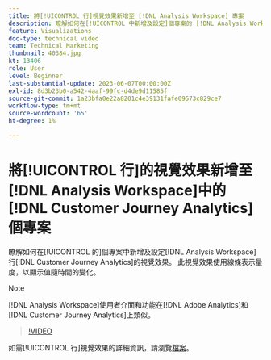 ```yaml
---
title: 將[!UICONTROL 行]視覺效果新增至 [!DNL Analysis Workspace] 專案
description: 瞭解如何在[!UICONTROL 中新增及設定]個專案的 [!DNL Analysis Workspace] 行 [!DNL Customer Journey Analytics]視覺效果。
feature: Visualizations
doc-type: technical video
team: Technical Marketing
thumbnail: 40384.jpg
kt: 13406
role: User
level: Beginner
last-substantial-update: 2023-06-07T00:00:00Z
exl-id: 8d3b23b0-a542-4aaf-99fc-d4de9d11585f
source-git-commit: 1a23bfa0e22a8201c4e39131fafe09573c829ce7
workflow-type: tm+mt
source-wordcount: '65'
ht-degree: 1%

---
```


# 將[!UICONTROL 行]的視覺效果新增至[!DNL Analysis Workspace]中的[!DNL Customer Journey Analytics]個專案

瞭解如何在[!UICONTROL 的]個專案中新增及設定[!DNL Analysis Workspace]行[!DNL Customer Journey Analytics]的視覺效果。 此視覺效果使用線條表示量度，以顯示值隨時間的變化。

>[!NOTE]
>
>[!DNL Analysis Workspace]使用者介面和功能在[!DNL Adobe Analytics]和[!DNL Customer Journey Analytics]上類似。

>[!VIDEO](https://video.tv.adobe.com/v/40384/?quality=12&learn=on)

如需[!UICONTROL 行]視覺效果的詳細資訊，請瀏覽[檔案](https://experienceleague.adobe.com/docs/analytics-platform/using/cja-workspace/visualizations/line.html?lang=zh-Hant)。

